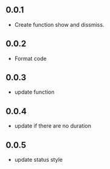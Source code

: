## 0.0.1

* Create function show and dissmiss.


## 0.0.2
* Format code

## 0.0.3
* update function

## 0.0.4
* update if there are no duration

## 0.0.5
* update status style

